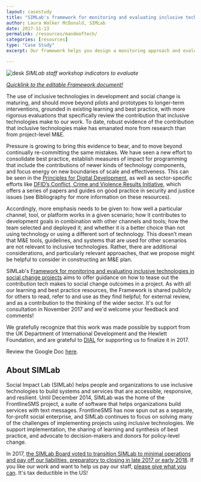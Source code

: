 ```yaml
---
layout: casestudy
title: "SIMLab's framework for monitoring and evaluating inclusive technologies in social change projects"
author: Laura Walker McDonald, SIMLab
date: 2017-11-13
permalink: /resources/mandeoftech/
categories: [resources]
type: "Case Study"
excerpt: Our framework helps you design a monitoring approach and evaluation that will tease out the contribution technology has made to the social change outcomes in your project. Originally developed with the support of DFID and the Hewlett Foundation, we have been supported by DIAL to finalize the Framework in November 2017. The Framework includes prototype monitoring plans, evaluation criteria based on the OECD-DAC criteria and the Digital Principles, and an explanation of why tech needs a different approach.

---
```

![desk]({{site.baseurl}}/images/post_images/m&e.jpg)
*SIMLab staff workshop indicators to evaluate*

_[Quicklink to the editable Framework document!](https://docs.google.com/document/d/1IjF0Nccn6LTtwE7uTVBtcYbh0lsqWmQ_O0txEamUxNs/edit?usp=sharing#)_

The use of inclusive technologies in development and social change is maturing, and should move beyond pilots and prototypes to longer-term interventions, grounded in existing learning and best practice, with more rigorous evaluations that specifically review the contribution that inclusive technologies make to our work. To date, robust evidence of the contribution that inclusive technologies make has emanated more from research than from project-level M&E.

Pressure is growing to bring this evidence to bear, and to move beyond continually re-committing the same mistakes. We have seen a new effort to consolidate best practice, establish measures of impact for programming that include the contributions of newer kinds of technology components, and focus energy on new boundaries of scale and effectiveness. This can be seen in the [Principles for Digital Development](http://digitalprinciples.org/), as well as sector-specific efforts like [DFID’s Conflict, Crime and Violence Results Initiative](https://www.gov.uk/government/publications/conflict-crime-and-violence-results-initiative-good-practice-guides-on-security-and-justice-issues), which offers a series of papers and guides on good practice in security and justice issues (see Bibliography for more information on these resources).

Accordingly, more emphasis needs to be given to: how well a particular channel, tool, or platform works in a given scenario; how it contributes to development goals in combination with other channels and tools; how the team selected and deployed it; and whether it is a better choice than not using technology or using a different sort of technology.
This doesn’t mean that M&E tools, guidelines, and systems that are used for other scenarios are not relevant to inclusive technologies. Rather, there are additional considerations, and particularly relevant approaches, that we propose might be helpful to consider in constructing an M&E plan.

SIMLab's [Framework for monitoring and evaluating inclusive technologies in social change projects](https://docs.google.com/document/d/1IjF0Nccn6LTtwE7uTVBtcYbh0lsqWmQ_O0txEamUxNs/edit?usp=sharing) aims to offer guidance on how to tease out the contribution tech makes to social change outcomes in a project. As with all our learning and best practice resources, the Framework is shared publicly for others to read, refer to and use as they find helpful; for external review, and as a contribution to the thinking of the wider sector. It's out for consultation in November 2017 and we'd welcome your feedback and comments!

We gratefully recognize that this work was made possible by support from the UK Department of International Development and the Hewlett Foundation, and are grateful to [DIAL](http://digitalimpactalliance.org) for supporting us to finalize it in 2017.

Review the Google Doc [here](http://tinyurl.com/simlabmandeoftech).

## About SIMLab
Social Impact Lab (SIMLab) helps people and organizations to use inclusive technologies to build systems and services that are accessible, responsive, and resilient. Until December 2014, SIMLab was the home of the FrontlineSMS project, a suite of software that helps organizations build services with text messages. FrontlineSMS has now spun out as a separate, for-profit social enterprise, and SIMLab continues to focus on solving many of the challenges of implementing projects using inclusive technologies. We support implementation, the sharing of learning and synthesis of best practice, and advocate to decision-makers and donors for policy-level change.

In 2017, [the SIMLab Board voted to transition SIMLab to minimal operations and pay off our liabilities, preparatory to closing in late 2017 or early 2018](http://www.simlab.org/blog/2017/09/06/simlab-is-closing). If you like our work and want to help us pay our staff, [please give what you can](https://www.paypal.me/simlab/35). It's tax deductible in the US!
